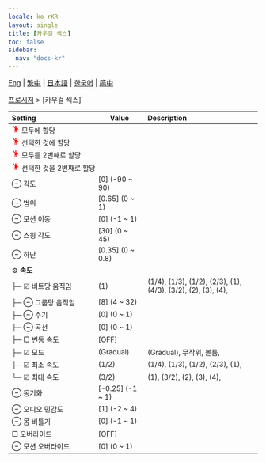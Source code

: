 ```yaml
---
locale: ko-rKR
layout: single
title: [카우걸 섹스]
toc: false
sidebar:
  nav: "docs-kr"
---
```

[Eng](/dancexr/menu/2025.4/motion/cowgirl_sex) | [繁中](/tw/dancexr/menu/2025.4/motion/cowgirl_sex) | [日本語](/jp/dancexr/menu/2025.4/motion/cowgirl_sex) | [한국어](/kr/dancexr/menu/2025.4/motion/cowgirl_sex) | [简中](/zh/dancexr/menu/2025.4/motion/cowgirl_sex)

[프로시저](../menu#프로시저) > [카우걸 섹스]



| Setting | Value | Description |
| :--- | --- | :--- |
|<nobr><img src="/images/icon/ic_motion.png" alt="motion icon"/> 모두에 할당</nobr>|| 
|<nobr><img src="/images/icon/ic_motion.png" alt="motion icon"/> 선택한 것에 할당</nobr>|| 
|<nobr><img src="/images/icon/ic_motion.png" alt="motion icon"/> 모두를 2번째로 할당</nobr>|| 
|<nobr><img src="/images/icon/ic_motion.png" alt="motion icon"/> 선택한 것을 2번째로 할당</nobr>|| 
|<nobr> ⊖ 각도</nobr>| [0] (-90 ~ 90) | 
|<nobr> ⊖ 범위</nobr>| [0.65] (0 ~ 1) | 
|<nobr> ⊖ 모션 이동</nobr>| [0] (-1 ~ 1) | 
|<nobr> ⊖ 스윙 각도</nobr>| [30] (0 ~ 45) | 
|<nobr> ⊖ 하단</nobr>| [0.35] (0 ~ 0.8) | 
|<nobr> ⚙️ <b>속도</b></nobr>| | 
|<nobr>├─ ☑ 비트당 움직임</nobr>| (1) | (1/4), (1/3), (1/2), (2/3), (1), (4/3), (3/2), (2), (3), (4), 
|<nobr>├─ ⊖ 그룹당 움직임</nobr>| [8] (4 ~ 32) | 
|<nobr>├─ ⊖ 주기</nobr>| [0] (0 ~ 1) | 
|<nobr>├─ ⊖ 곡선</nobr>| [0] (0 ~ 1) | 
|<nobr>├─ □ 변동 속도</nobr>| [OFF] | 
|<nobr>├─ ☑ 모드</nobr>| (Gradual) | (Gradual), 무작위, 볼륨, 
|<nobr>├─ ☑ 최소 속도</nobr>| (1/2) | (1/4), (1/3), (1/2), (2/3), (1), 
|<nobr>└─ ☑ 최대 속도</nobr>| (3/2) | (1), (3/2), (2), (3), (4), 
|<nobr> ⊖ 동기화</nobr>| [-0.25] (-1 ~ 1) | 
|<nobr> ⊖ 오디오 민감도</nobr>| [1] (-2 ~ 4) | 
|<nobr> ⊖ 몸 비틀기</nobr>| [0] (-1 ~ 1) | 
|<nobr> □ 오버라이드</nobr>| [OFF] | 
|<nobr> ⊖ 모션 오버라이드</nobr>| [0] (0 ~ 1) | 
